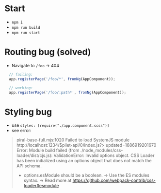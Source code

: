 # Start

- `npm i`
- `npm run build`
- `npm run start`

# Routing bug (solved)

- Navigate to `/foo` -> 404
```ts
  // failing:
  app.registerPage('/foo/*', fromNg(AppComponent));

  // working:
  app.registerPage('/foo/:path*', fromNg(AppComponent));
```

# Styling bug

- use `styles: [require("./app.component.scss")]`
- see error:
> piral-base-full.mjs:1020 Failed to load SystemJS module http://localhost:1234/$pilet-api/0/index.js?> updated=1686919201670 Error: Module build failed (from ./node_modules/css-loader/dist/cjs.js):
ValidationError: Invalid options object. CSS Loader has been initialized using an options object that does not match the API schema.
> - options.esModule should be a boolean.
>   -> Use the ES modules syntax.
>   -> Read more at https://github.com/webpack-contrib/css-loader#esmodule